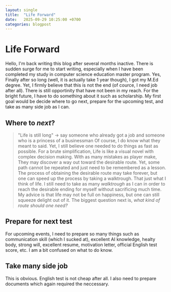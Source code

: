 ```yaml
---
layout: single
title:  "Life Forward"
date:   2025-09-29 10:25:00 +0700
categories: blogpost 
---
```


# Life Forward
Hello, I'm back writing this blog after several months inactive. There is sudden surge for me to start writing, especially when I have been completed my study in computer science education master program. Yes, Finally after so long (well, it is actually take 1 year though), I got my M.Ed degree. Yet, I firmly believe that this is not the end (of cource, I need job after all). There is still opportinity that have not been in my reach. For the bright future, I have to do something about it such as scholarship. My first goal would be decide where to go next, prepare for the upcoming test, and take as many side job as I can.

## Where to *next*?
> "Life is still long" -> say someone who already got a job and someone who is a princess of a businessman
Of course, I do know what they meant to said. Yet, I still believe one needed to do things as fast as possible. For a brute simplification, Life is like a visual novel with complex decision making. With as many mistakes as player make, They may discover a way out toward the desirable route. Yet, some path cannot be repeated and just need to be remembered as a lesson. The process of obtaining the desirable route may take forever, but one can speed up the process by taking a walktrough. That just what I think of life. I still need to take as many _walktrough_ as I can in order to reach the desirable ending for myself without sacrificing much time. My advice is that life may not be full on happiness, but one can still squeeze delight out of it. The biggest question next is, _what kind of route should one need?_

## Prepare for next test
For upcoming events, I need to prepare so many things such as communication skill (which I sucked at), excellent AI knowledge, healty body, strong will, excellent resume, motivation letter, official English test score, etc. I am a bit confused on what to do know.

## Take many side job
This is obvious. English test is not cheap after all. I also need to prepare documents which again required the neccessary.